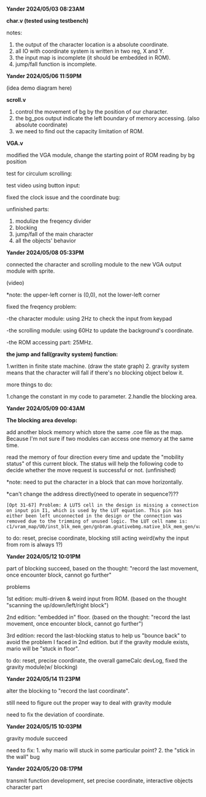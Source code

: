 **Yander 2024/05/03 08:23AM**

**char.v (tested using testbench)**

notes: 
  1. the output of the character location is a absolute coordinate.
  2. all IO with coordinate system is written in two reg, X and Y.
  3. the input map is incomplete (it should be embedded in ROM).
  4. jump/fall function is incomplete.

**Yander 2024/05/06 11:59PM**

(idea demo diagram here)

**scroll.v**

  1. control the movement of bg by the position of our character.
  2. the bg_pos output indicate the left boundary of memory accessing. (also absolute coordinate)
  3. we need to find out the capacity limitation of ROM. 

**VGA.v**

modified the VGA module, change the starting point of ROM reading by bg position

test for circulum scrolling:

test video using button input:

fixed the clock issue and the coordinate bug:

unfinished parts:

  1. modulize the freqency divider
  2. blocking
  3. jump/fall of the main character
  4. all the objects' behavior

**Yander 2024/05/08 05:33PM**

connected the character and scrolling module to the new VGA output module with sprite.

(video)

*note: the upper-left corner is (0,0), not the lower-left corner

fixed the freqency problem:

  -the character module: using 2Hz to check the input from keypad
  
  -the scrolling module: using 60Hz to update the background's coordinate.
  
  -the ROM accessing part: 25MHz.
  
**the jump and fall(gravity system) function:**

  1.written in finite state machine.
   (draw the state graph)
  2. gravity system means that the character will fall if there's no blocking object below it.

more things to do:

  1.change the constant in my code to parameter.
  2.handle the blocking area.

**Yander 2024/05/09 00:43AM**

**The blocking area develop:**

add another block memory which store the same .coe file as the map. Because I'm not sure if two modules can access one memory at the same time.

read the memory of four direction every time and update the "mobility status" of this current block. The status will help the following code to decide whether the move request is successful or not.
(unfinished)

*note: need to put the character in a block that can move horizontally.

*can't change the address directly(need to operate in sequence?)??
```
[Opt 31-67] Problem: A LUT5 cell in the design is missing a connection on input pin I1, which is used by the LUT equation. This pin has either been left unconnected in the design or the connection was removed due to the trimming of unused logic. The LUT cell name is: c1/vram_map/U0/inst_blk_mem_gen/gnbram.gnativebmg.native_blk_mem_gen/valid.cstr/ramloop[67].ram.r/prim_init.ram/DEVICE_7SERIES.NO_BMM_INFO.SP.SIMPLE_PRIM36.ram_i_2__1.
```

to do: reset, precise coordinate, blocking still acting weird(why the input from rom is always 1?)

**Yander 2024/05/12 10:01PM**

part of blocking succeed, based on the thought: "record the last movement, once encounter block, cannot go further"

problems 

1st edition: multi-driven & weird input from ROM. (based on the thought "scanning the up/down/left/right block")

2nd edition: "embedded in" floor. (based on the thought: "record the last movement, once encounter block, cannot go further")

3rd edition: record the last-blocking status to help us "bounce back" to avoid the problem I faced in 2nd edition. but if the gravity module exists, mario will be "stuck in floor".

to do: reset, precise coordinate, the overall gameCalc devLog, fixed the gravity module(w/ blocking)

**Yander 2024/05/14 11:23PM**

alter the blocking to "record the last coordinate".

still need to figure out the proper way to deal with gravity module

need to fix the deviation of coordinate. 

**Yander 2024/05/15 10:03PM**

gravity module succeed

need to fix: 1. why mario will stuck in some particular point? 2. the "stick in the wall" bug

**Yander 2024/05/20 08:17PM**

transmit function development, set precise coordinate, interactive objects character part 
